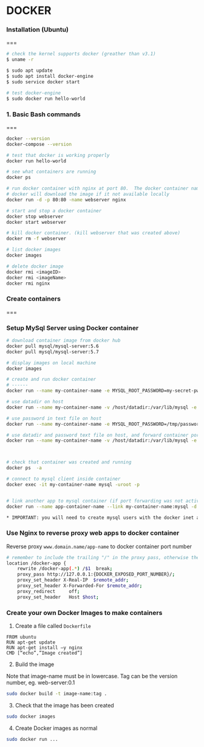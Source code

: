 # DOCKER

### Installation (Ubuntu)
===
```sh
# check the kernel supports docker (greather than v3.1)
$ uname -r

$ sudo apt update
$ sudo apt install docker-engine
$ sudo service docker start

# test docker-engine
$ sudo docker run hello-world
```

### 1. Basic Bash commands
===
```sh
docker --version
docker-compose --version

# test that docker is working properly
docker run hello-world

# see what containers are running
docker ps

# run docker container with nginx at port 80.  The docker container name is webserver
# docker will download the image if it not available locally
docker run -d -p 80:80 -name webserver nginx

# start and stop a docker container
docker stop webserver
docker start webserver

# kill docker container. (kill webserver that was created above)
docker rm -f webserver

# list docker images
docker images

# delete docker image
docker rmi <imageID> 
docker rmi <imageName>
docker rmi nginx

```

### Create containers
===

### Setup MySql Server using Docker container
```sh
# download container image from docker hub
docker pull mysql/mysql-server:5.6
docker pull mysql/mysql-server:5.7

# display images on local machine
docker images

# create and run docker container
# ------
docker run --name my-container-name -e MYSQL_ROOT_PASSWORD=my-secret-pw -d mysql/mysql-server:tag

# use datadir on host
docker run --name my-container-name -v /host/datadir:/var/lib/mysql -e MYSQL_ROOT_PASSWORD=my-secret-pw -d mysql/mysql-server:tag

# use password in text file on host
docker run --name my-container-name -e MYSQL_ROOT_PASSWORD=/tmp/password.txt -v /host/password.txt:/tmp/password.txt  -d mysql/mysql-server:tag  

# use datadir and password text file on host, and forward container port 3306 to host port 3306
docker run --name my-container-name -v /host/datadir:/var/lib/mysql -e MYSQL_ROOT_PASSWORD=/tmp/password.txt -v /host/password.txt:/tmp/password.txt -p 3306:3306 -d mysql/mysql-server:5.6



# check that container was created and running
docker ps  -a

# connect to mysql client inside container
docker exec -it my-container-name mysql -uroot -p


# link another app to mysql container (if port forwarding was not activated)
docker run --name app-container-name --link my-container-name:mysql -d app-that-uses-mysql

* IMPORTANT: you will need to create mysql users with the docker inet addr (eg. 172.17.0.1) so that other docker containers can access this mysql docker container


```



### Use Nginx to reverse proxy web apps to docker container

Reverse proxy `www.domain.name/app-name` to docker container port number

```sh
# remember to include the trailing "/" in the proxy pass, otherwise the entire URI will be passed upstream
location /docker-app {
    rewrite /docker-app(.*) /$1  break;
    proxy_pass http://127.0.0.1:{DOCKER_EXPOSED_PORT_NUMBER}/;
    proxy_set_header X-Real-IP  $remote_addr;
    proxy_set_header X-Forwarded-For $remote_addr;
    proxy_redirect     off;
    proxy_set_header   Host $host;
```


### Create your own Docker Images to make containers

1) Create a file called `Dockerfile`
```
FROM ubuntu
RUN apt-get update 
RUN apt-get install –y nginx 
CMD [“echo”,”Image created”] 
```

2) Build the image

Note that image-name must be in lowercase.  Tag can be the version number, eg. web-server:0.1
```sh
sudo docker build -t image-name:tag .
```

3) Check that the image has been created
```sh
sudo docker images
```

4) Create Docker images as normal
```sh
sudo docker run ...
```
